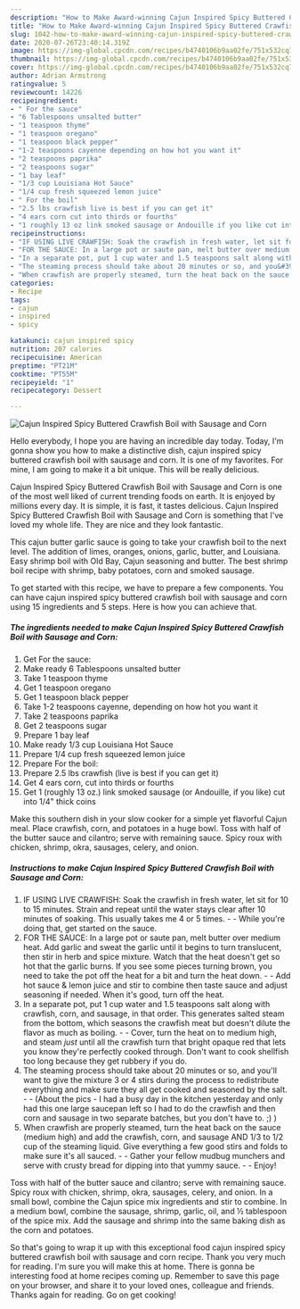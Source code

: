 ```yaml
---
description: "How to Make Award-winning Cajun Inspired Spicy Buttered Crawfish Boil with Sausage and Corn"
title: "How to Make Award-winning Cajun Inspired Spicy Buttered Crawfish Boil with Sausage and Corn"
slug: 1042-how-to-make-award-winning-cajun-inspired-spicy-buttered-crawfish-boil-with-sausage-and-corn
date: 2020-07-26T23:40:14.319Z
image: https://img-global.cpcdn.com/recipes/b4740106b9aa02fe/751x532cq70/cajun-inspired-spicy-buttered-crawfish-boil-with-sausage-and-corn-recipe-main-photo.jpg
thumbnail: https://img-global.cpcdn.com/recipes/b4740106b9aa02fe/751x532cq70/cajun-inspired-spicy-buttered-crawfish-boil-with-sausage-and-corn-recipe-main-photo.jpg
cover: https://img-global.cpcdn.com/recipes/b4740106b9aa02fe/751x532cq70/cajun-inspired-spicy-buttered-crawfish-boil-with-sausage-and-corn-recipe-main-photo.jpg
author: Adrian Armstrong
ratingvalue: 5
reviewcount: 14226
recipeingredient:
- " For the sauce"
- "6 Tablespoons unsalted butter"
- "1 teaspoon thyme"
- "1 teaspoon oregano"
- "1 teaspoon black pepper"
- "1-2 teaspoons cayenne depending on how hot you want it"
- "2 teaspoons paprika"
- "2 teaspoons sugar"
- "1 bay leaf"
- "1/3 cup Louisiana Hot Sauce"
- "1/4 cup fresh squeezed lemon juice"
- " For the boil"
- "2.5 lbs crawfish live is best if you can get it"
- "4 ears corn cut into thirds or fourths"
- "1 roughly 13 oz link smoked sausage or Andouille if you like cut into 14 thick coins"
recipeinstructions:
- "IF USING LIVE CRAWFISH: Soak the crawfish in fresh water, let sit for 10 to 15 minutes. Strain and repeat until the water stays clear after 10 minutes of soaking. This usually takes me 4 or 5 times.  While you&#39;re doing that, get started on the sauce."
- "FOR THE SAUCE: In a large pot or saute pan, melt butter over medium heat. Add garlic and sweat the garlic until it begins to turn translucent, then stir in herb and spice mixture. Watch that the heat doesn&#39;t get so hot that the garlic burns. If you see some pieces turning brown, you need to take the pot off the heat for a bit and turn the heat down.  Add hot sauce &amp; lemon juice and stir to combine then taste sauce and adjust seasoning if needed. When it&#39;s good, turn off the heat."
- "In a separate pot, put 1 cup water and 1.5 teaspoons salt along with crawfish, corn, and sausage, in that order. This generates salted steam from the bottom, which seasons the crawfish meat but doesn&#39;t dilute the flavor as much as boiling.  Cover, turn the heat on to medium high, and steam *just* until all the crawfish turn that bright opaque red that lets you know they&#39;re perfectly cooked through. Don&#39;t want to cook shellfish too long because they get rubbery if you do."
- "The steaming process should take about 20 minutes or so, and you&#39;ll want to give the mixture 3 or 4 stirs during the process to redistribute everything and make sure they all get cooked and seasoned by the salt.  (About the pics - I had a busy day in the kitchen yesterday and only had this one large saucepan left so I had to do the crawfish and then corn and sausage in two separate batches, but you don&#39;t have to. ;) )"
- "When crawfish are properly steamed, turn the heat back on the sauce (medium high) and add the crawfish, corn, and sausage AND 1/3 to 1/2 cup of the steaming liquid. Give everything a few good stirs and folds to make sure it&#39;s all sauced.  Gather your fellow mudbug munchers and serve with crusty bread for dipping into that yummy sauce.  Enjoy!"
categories:
- Recipe
tags:
- cajun
- inspired
- spicy

katakunci: cajun inspired spicy 
nutrition: 207 calories
recipecuisine: American
preptime: "PT21M"
cooktime: "PT55M"
recipeyield: "1"
recipecategory: Dessert

---
```



![Cajun Inspired Spicy Buttered Crawfish Boil with Sausage and Corn](https://img-global.cpcdn.com/recipes/b4740106b9aa02fe/751x532cq70/cajun-inspired-spicy-buttered-crawfish-boil-with-sausage-and-corn-recipe-main-photo.jpg)

Hello everybody, I hope you are having an incredible day today. Today, I'm gonna show you how to make a distinctive dish, cajun inspired spicy buttered crawfish boil with sausage and corn. It is one of my favorites. For mine, I am going to make it a bit unique. This will be really delicious.

Cajun Inspired Spicy Buttered Crawfish Boil with Sausage and Corn is one of the most well liked of current trending foods on earth. It is enjoyed by millions every day. It is simple, it is fast, it tastes delicious. Cajun Inspired Spicy Buttered Crawfish Boil with Sausage and Corn is something that I've loved my whole life. They are nice and they look fantastic.

This cajun butter garlic sauce is going to take your crawfish boil to the next level. The addition of limes, oranges, onions, garlic, butter, and Louisiana. Easy shrimp boil with Old Bay, Cajun seasoning and butter. The best shrimp boil recipe with shrimp, baby potatoes, corn and smoked sausage.


To get started with this recipe, we have to prepare a few components. You can have cajun inspired spicy buttered crawfish boil with sausage and corn using 15 ingredients and 5 steps. Here is how you can achieve that.

<!--inarticleads1-->

##### The ingredients needed to make Cajun Inspired Spicy Buttered Crawfish Boil with Sausage and Corn:

1. Get  For the sauce:
1. Make ready 6 Tablespoons unsalted butter
1. Take 1 teaspoon thyme
1. Get 1 teaspoon oregano
1. Get 1 teaspoon black pepper
1. Take 1-2 teaspoons cayenne, depending on how hot you want it
1. Take 2 teaspoons paprika
1. Get 2 teaspoons sugar
1. Prepare 1 bay leaf
1. Make ready 1/3 cup Louisiana Hot Sauce
1. Prepare 1/4 cup fresh squeezed lemon juice
1. Prepare  For the boil:
1. Prepare 2.5 lbs crawfish (live is best if you can get it)
1. Get 4 ears corn, cut into thirds or fourths
1. Get 1 (roughly 13 oz.) link smoked sausage (or Andouille, if you like) cut into 1/4&#34; thick coins


Make this southern dish in your slow cooker for a simple yet flavorful Cajun meal. Place crawfish, corn, and potatoes in a huge bowl. Toss with half of the butter sauce and cilantro; serve with remaining sauce. Spicy roux with chicken, shrimp, okra, sausages, celery, and onion. 

<!--inarticleads2-->

##### Instructions to make Cajun Inspired Spicy Buttered Crawfish Boil with Sausage and Corn:

1. IF USING LIVE CRAWFISH: Soak the crawfish in fresh water, let sit for 10 to 15 minutes. Strain and repeat until the water stays clear after 10 minutes of soaking. This usually takes me 4 or 5 times. -  - While you&#39;re doing that, get started on the sauce.
1. FOR THE SAUCE: In a large pot or saute pan, melt butter over medium heat. Add garlic and sweat the garlic until it begins to turn translucent, then stir in herb and spice mixture. Watch that the heat doesn&#39;t get so hot that the garlic burns. If you see some pieces turning brown, you need to take the pot off the heat for a bit and turn the heat down. -  - Add hot sauce &amp; lemon juice and stir to combine then taste sauce and adjust seasoning if needed. When it&#39;s good, turn off the heat.
1. In a separate pot, put 1 cup water and 1.5 teaspoons salt along with crawfish, corn, and sausage, in that order. This generates salted steam from the bottom, which seasons the crawfish meat but doesn&#39;t dilute the flavor as much as boiling. -  - Cover, turn the heat on to medium high, and steam *just* until all the crawfish turn that bright opaque red that lets you know they&#39;re perfectly cooked through. Don&#39;t want to cook shellfish too long because they get rubbery if you do.
1. The steaming process should take about 20 minutes or so, and you&#39;ll want to give the mixture 3 or 4 stirs during the process to redistribute everything and make sure they all get cooked and seasoned by the salt. -  - (About the pics - I had a busy day in the kitchen yesterday and only had this one large saucepan left so I had to do the crawfish and then corn and sausage in two separate batches, but you don&#39;t have to. ;) )
1. When crawfish are properly steamed, turn the heat back on the sauce (medium high) and add the crawfish, corn, and sausage AND 1/3 to 1/2 cup of the steaming liquid. Give everything a few good stirs and folds to make sure it&#39;s all sauced. -  - Gather your fellow mudbug munchers and serve with crusty bread for dipping into that yummy sauce. -  - Enjoy!


Toss with half of the butter sauce and cilantro; serve with remaining sauce. Spicy roux with chicken, shrimp, okra, sausages, celery, and onion. In a small bowl, combine the Cajun spice mix ingredients and stir to combine. In a medium bowl, combine the sausage, shrimp, garlic, oil, and ½ tablespoon of the spice mix. Add the sausage and shrimp into the same baking dish as the corn and potatoes. 

So that's going to wrap it up with this exceptional food cajun inspired spicy buttered crawfish boil with sausage and corn recipe. Thank you very much for reading. I'm sure you will make this at home. There is gonna be interesting food at home recipes coming up. Remember to save this page on your browser, and share it to your loved ones, colleague and friends. Thanks again for reading. Go on get cooking!
